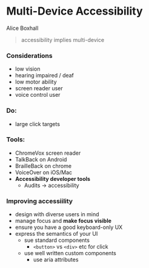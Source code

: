 # Multi-Device Accessibility

Alice Boxhall

> accessibility implies multi-device

### Considerations
* low vision
* hearing impaired / deaf
* low motor ability
* screen reader user
* voice control user

### Do:
* large click targets

### Tools:
* ChromeVox screen reader
* TalkBack on Android
* BrailleBack on chrome
* VoiceOver on iOS/Mac
* **Accessibility developer tools**
  * Audits -> accessibility

### Improving accessiility
* design with diverse users in mind
* manage focus and **make focus visible**
* ensure you have a good keyboard-only UX
* express the semantics of your UI
  * sue standard components
    * `<button>` vs `<div>` etc for click
  * use well written custom components
    * use aria attributes

